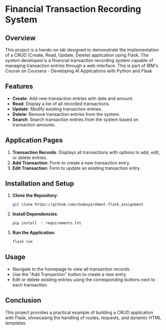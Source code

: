 # Financial Transaction Recording System

## Overview
This project is a hands-on lab designed to demonstrate the implementation of a CRUD (Create, Read, Update, Delete) application using Flask. The system developed is a financial transaction recording system capable of managing transaction entries through a web interface.
This is part of IBM's Course on Coursera - Developing AI Applications with Python and Flask

## Features
- **Create**: Add new transaction entries with date and amount.
- **Read**: Display a list of all recorded transactions.
- **Update**: Modify existing transaction entries.
- **Delete**: Remove transaction entries from the system.
- **Search**: Search transaction entries from the system based on transaction amounts.

## Application Pages
1. **Transaction Records**: Displays all transactions with options to add, edit, or delete entries.
2. **Add Transaction**: Form to create a new transaction entry.
3. **Edit Transaction**: Form to update an existing transaction entry.

## Installation and Setup
1. **Clone the Repository**:
    ```sh
    git clone https://github.com/ckabuya/obmnl-flask_assignment
    ```
2. **Install Dependencies**:
    ```sh
    pip install -r requirements.txt
    ```
3. **Run the Application**:
    ```sh
    flask run
    ```

## Usage
- Navigate to the homepage to view all transaction records.
- Use the "Add Transaction" button to create a new entry.
- Edit or delete existing entries using the corresponding buttons next to each transaction.

## Conclusion
This project provides a practical example of building a CRUD application with Flask, showcasing the handling of routes, requests, and dynamic HTML templates.
